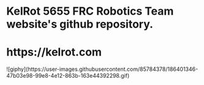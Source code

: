 <h1>KelRot 5655 FRC Robotics Team website's github repository.</h1>
<p></p>
<h1>https://kelrot.com</h1> 
<p></p>
![giphy](https://user-images.githubusercontent.com/85784378/186401346-47b03e98-99e8-4e12-863b-163e44392298.gif)
